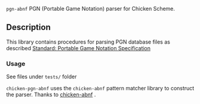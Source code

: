 
`pgn-abnf`
PGN (Portable Game Notation) parser for Chicken Scheme. 

## Description
This library contains procedures for parsing PGN database files as described
[Standard: Portable Game Notation Specification](http://www.saremba.de/chessgml/standards/pgn/pgn-complete.htm)   

### Usage
See files under `tests/` folder 


`chicken-pgn-abnf` uses the `chicken-abnf` pattern matcher library to construct the parser. 
 Thanks to [chicken-abnf](https://github.com/iraikov/chicken-abnf) . 
